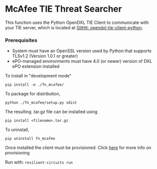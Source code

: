 # McAfee TIE Threat Searcher

This function uses the Python OpenDXL TIE Client to communicate with your TIE server, which is located at 
[GitHit: opendxl-tie-client-python](https://github.com/opendxl/opendxl-tie-client-python).

### Prerequisites
* System must have an OpenSSL version used by Python that supports TLSv1.2 (Version 1.0.1 or greater)
* ePO-managed environments must have 4.0 (or newer) version of DXL ePO extension installed

To install in "development mode"

    pip install -e ./fn_mcafee/

To package for distribution,

    python ./fn_mcafee/setup.py sdist
    
The resulting .tar.gz file can be installed using

    pip install <filename>.tar.gz

To uninstall,

    pip uninstall fn_mcafee

Once installed the client must be provisioned. Click [here](https://opendxl.github.io/opendxl-client-python/pydoc/provisioningoverview.html) for more info on provisioning

Run with: `resilient-circuits run`


